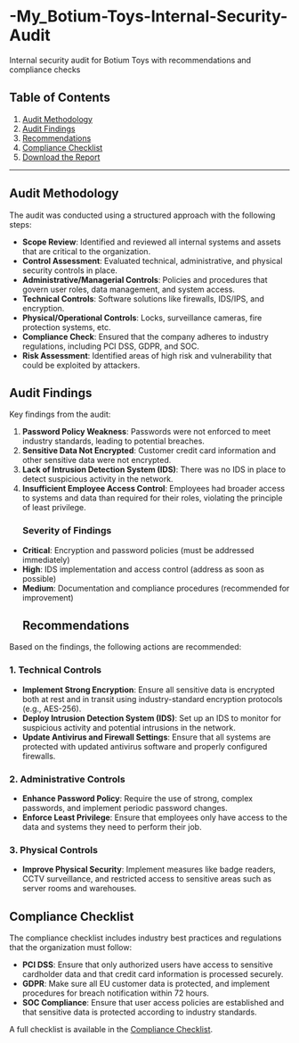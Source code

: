 # -My_Botium-Toys-Internal-Security-Audit
Internal security audit for Botium Toys with recommendations and compliance checks

## Table of Contents
1. [Audit Methodology](#audit-methodology)
2. [Audit Findings](#audit-findings)
3. [Recommendations](#recommendations)
4. [Compliance Checklist](#compliance-checklist)
5. [Download the Report](#download-the-report)

---
## Audit Methodology

The audit was conducted using a structured approach with the following steps:

- **Scope Review**: Identified and reviewed all internal systems and assets that are critical to the organization.
- **Control Assessment**: Evaluated technical, administrative, and physical security controls in place.
- **Administrative/Managerial Controls**: Policies and procedures that govern user roles, data management, and system access.
- **Technical Controls**: Software solutions like firewalls, IDS/IPS, and encryption.
- **Physical/Operational Controls**: Locks, surveillance cameras, fire protection systems, etc.
- **Compliance Check**: Ensured that the company adheres to industry regulations, including PCI DSS, GDPR, and SOC.
- **Risk Assessment**: Identified areas of high risk and vulnerability that could be exploited by attackers.
## Audit Findings

Key findings from the audit:

1. **Password Policy Weakness**: Passwords were not enforced to meet industry standards, leading to potential breaches.
2. **Sensitive Data Not Encrypted**: Customer credit card information and other sensitive data were not encrypted.
3. **Lack of Intrusion Detection System (IDS)**: There was no IDS in place to detect suspicious activity in the network.
4. **Insufficient Employee Access Control**: Employees had broader access to systems and data than required for their roles, violating the principle of least privilege.
   ### Severity of Findings
- **Critical**: Encryption and password policies (must be addressed immediately)
- **High**: IDS implementation and access control (address as soon as possible)
- **Medium**: Documentation and compliance procedures (recommended for improvement)
  ## Recommendations

Based on the findings, the following actions are recommended:

### 1. **Technical Controls**
- **Implement Strong Encryption**: Ensure all sensitive data is encrypted both at rest and in transit using industry-standard encryption protocols (e.g., AES-256).
- **Deploy Intrusion Detection System (IDS)**: Set up an IDS to monitor for suspicious activity and potential intrusions in the network.
- **Update Antivirus and Firewall Settings**: Ensure that all systems are protected with updated antivirus software and properly configured firewalls.

### 2. **Administrative Controls**
- **Enhance Password Policy**: Require the use of strong, complex passwords, and implement periodic password changes.
- **Enforce Least Privilege**: Ensure that employees only have access to the data and systems they need to perform their job.

### 3. **Physical Controls**
- **Improve Physical Security**: Implement measures like badge readers, CCTV surveillance, and restricted access to sensitive areas such as server rooms and warehouses.

## Compliance Checklist

The compliance checklist includes industry best practices and regulations that the organization must follow:

- **PCI DSS**: Ensure that only authorized users have access to sensitive cardholder data and that credit card information is processed securely.
- **GDPR**: Make sure all EU customer data is protected, and implement procedures for breach notification within 72 hours.
- **SOC Compliance**: Ensure that user access policies are established and that sensitive data is protected according to industry standards.

A full checklist is available in the [Compliance Checklist](compliance_checklist/Compliance_Checklist.xlsx).
